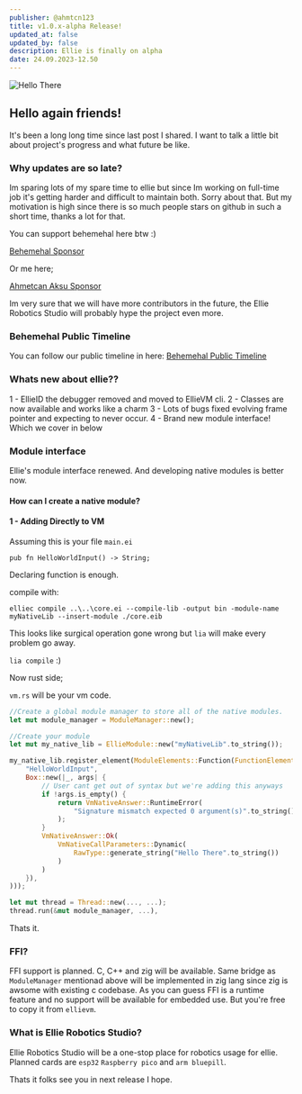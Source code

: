 ```yaml
---
publisher: @ahmtcn123
title: v1.0.x-alpha Release!
updated_at: false
updated_by: false
description: Ellie is finally on alpha
date: 24.09.2023-12.50
---
```


![Hello There](https://media.giphy.com/media/v1.Y2lkPTc5MGI3NjExNHBqeWxzNm5rajJ6Z2E0bW1kYTM5dWs3M3UzNmRtdDVzZ2Iza3hoaSZlcD12MV9pbnRlcm5hbF9naWZfYnlfaWQmY3Q9Zw/xTiIzJSKB4l7xTouE8/giphy.gif)

## Hello again friends!

It's been a long long time since last post I shared. I want to talk a little bit about project's progress and what future be like.

### Why updates are so late?
Im sparing lots of my spare time to ellie but since Im working on full-time job it's getting harder and difficult to maintain both. Sorry about that. But my motivation is high since there is so much people stars on github in such a short time, thanks a lot for that.

You can support behemehal here btw :)

[Behemehal Sponsor](https://github.com/sponsors/behemehal)

Or me here;

[Ahmetcan Aksu Sponsor](https://github.com/sponsors/ahmtcn123)

Im very sure that we will have more contributors in the future, the Ellie Robotics Studio will probably hype the project even more.

### Behemehal Public Timeline

You can follow our public timeline in here: [Behemehal Public Timeline](https://github.com/orgs/behemehal/projects/8)


### Whats new about ellie??

1 - EllieID the debugger removed and moved to EllieVM cli.
2 - Classes are now available and works like a charm
3 - Lots of bugs fixed evolving frame pointer and expecting to never occur.
4 - Brand new module interface! Which we cover in below


### Module interface
Ellie's module interface renewed. And developing native modules is better now. 

#### How can I create a native module?

#### 1 - Adding Directly to VM

Assuming this is your file `main.ei`

```ellie
pub fn HelloWorldInput() -> String;
```

Declaring function is enough.

compile with:

`elliec compile ..\..\core.ei --compile-lib -output bin -module-name myNativeLib --insert-module ./core.eib`

This looks like surgical operation gone wrong but `lia` will make every problem go away.

`lia compile` :)

Now rust side;

`vm.rs` will be your vm code.

```rust
//Create a global module manager to store all of the native modules.
let mut module_manager = ModuleManager::new();

//Create your module
let mut my_native_lib = EllieModule::new("myNativeLib".to_string());

my_native_lib.register_element(ModuleElements::Function(FunctionElement::new(
    "HelloWorldInput",
    Box::new(|_, args| {
        // User cant get out of syntax but we're adding this anyways
        if !args.is_empty() {
            return VmNativeAnswer::RuntimeError(
                "Signature mismatch expected 0 argument(s)".to_string(),
            );
        }
        VmNativeAnswer::Ok(
            VmNativeCallParameters::Dynamic(
                RawType::generate_string("Hello There".to_string())
            )
        )
    }),
)));

let mut thread = Thread::new(..., ...);
thread.run(&mut module_manager, ...),
```

Thats it.


### FFI?

FFI support is planned. C, C++ and zig will be available. Same bridge as `ModuleManager` mentionad above will be implemented in zig lang since zig is awsome with existing c codebase. As you can guess FFI is a runtime feature and no support will be available for embedded use. But you're free to copy it from `ellievm`.


### What is Ellie Robotics Studio?

Ellie Robotics Studio will be a one-stop place for robotics usage for ellie. Planned cards are `esp32` `Raspberry pico` and `arm bluepill`.


Thats it folks see you in next release I hope.

